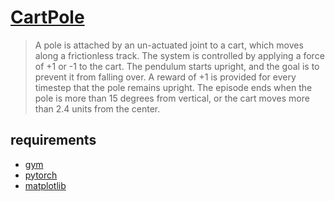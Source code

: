 # [CartPole](https://gym.openai.com/envs/CartPole-v1/)

> A pole is attached by an un-actuated joint to a cart, which moves along a frictionless track. The system is controlled by applying a force of +1 or -1 to the cart. The pendulum starts upright, and the goal is to prevent it from falling over. A reward of +1 is provided for every timestep that the pole remains upright. The episode ends when the pole is more than 15 degrees from vertical, or the cart moves more than 2.4 units from the center.

## requirements

- [gym](https://gym.openai.com/docs/#installation)
- [pytorch](https://pytorch.org/get-started/locally/#start-locally)
- [matplotlib](https://matplotlib.org/users/installing.html#installing-an-official-release)
